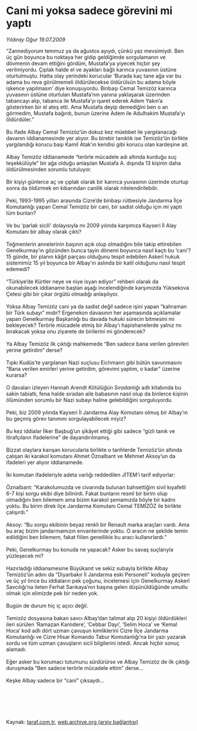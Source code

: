# Cani mi yoksa sadece görevini mi yaptı

*Yıldıray Oğur 19.07.2009*

<div class="taraf_structure_2col_1zq">
<div class="margen_n">



 <p>“Zannediyorum temmuz ya da ağustos ayıydı, çünkü yaz mevsimiydi. Ben üç gün boyunca bu noktaya her gidip geldiğimde sorgulamanın ve dövmenin devam ettiğini gördüm, Mustafa’ya yiyecek hiçbir şey verilmiyordu. Çıplak halde el ve ayakları bağlı karınca yuvasının üstüne oturtulmuştu. Hatta olay yerindeki korucular ‘Burada kaç tane ağa var bu adama bu reva görülmemeli öldürülecekse öldürülsün bu adama böyle işkence yapılmasın’ diye konuşuyordu. Binbaşı Cemal Temizöz karınca yuvasının üstüne oturtulan Mustafa’nın yanına yaklaşarak üzerinden tabancayı alıp, tabanca ile Mustafa’yı işaret ederek Adem Yakın’a gösterirken bir el ateş etti. Ama Mustafa deyip demediğini ben o an görmedim, Mustafa bağırdı, bunun üzerine Adem ile Adulhakim Mustafa’yı öldürdüler.” <br/><br/>Bu ifade Albay Cemal Temizöz’ün dokuz kez müebbet ile yargılanacağı davanın iddianamesinde yer alıyor. Bu birebir tanıklık ise Temizöz’ün birlikte yargılandığı korucu başı Kamil Atak’ın kendisi gibi korucu olan kardeşine ait. <br/><br/>Albay Temizöz iddianamede “terörle mücadele adı altında kurduğu suç teşekkülüyle” bir ağa olduğu anlaşılan Mustafa A. dışında 13 kişinin daha öldürülmesinden sorumlu tutuluyor. <br/><br/>Bir kişiyi günlerce aç ve çıplak olarak bir karınca yuvasının üzerinde oturtup sonra da öldürmek en kibarından canilik olarak nitelendirilebilir. <br/><br/>Peki, 1993-1995 yılları arasında Cizre’de binbaşı rütbesiyle Jandarma İlçe Komutanlığı yapan Cemal Temizöz bir cani, bir sadist olduğu için mi yaptı tüm bunları? <br/><br/>Ve bu ‘parlak sicili’ dolayısıyla mı 2009 yılında karşımıza Kayseri İl Alay Komutanı bir albay olarak çıktı? <br/><br/>Teğmenlerin annelerinin başının açık olup olmadığını bile takip ettirebilen Genelkurmay’ın gözünden bunca tayin dönemi boyunca nasıl kaçtı bu ‘cani’? 15 günde, bir planın kâğıt parçası olduğunu tespit edebilen Askerî hukuk sistemimiz 15 yıl boyunca bir Albay’ın aslında bir katil olduğunu nasıl tespit edemedi? <br/><br/>“Türkiye’de Kürtler neye ve niye isyan ediyor” rehberi olarak da okunabilecek iddianame baştan aşağı incelendiğinde karşımızda Yüksekova Çetesi gibi bir çıkar örgütü olmadığı anlaşılıyor. <br/><br/>Yoksa Albay Temizöz cani ya da sadist değil sadece işini yapan “kahraman bir Türk subayı” mıdır? Ergenekon davasının her aşamasında açıklamalar yapan Genelkurmay Başkanlığı bu davada hukuki sürecin bitmesini mi bekleyecek? Terörle mücadele etmiş bir Albay’ı hapishanelerde yalnız mı bırakacak yoksa onu ziyarete de birilerini mi gönderecek? <br/><br/>Ya Albay Temizöz ilk çıktığı mahkemede “Ben sadece bana verilen görevleri yerine getirdim” derse? <br/><br/>Tıpkı Kudüs’te yargılanan Nazi suçlusu Eichmann gibi bütün savunmasını “Bana verilen emirleri yerine getirdim, görevimi yaptım, o kadar” üzerine kurarsa? <br/><br/>O davaları izleyen Hannah Arendt <i>Kötülüğün Sıradanlığı</i> adlı kitabında bu sakin tabiatlı, fena halde sıradan aile babasının nasıl olup da binlerce kişinin ölümünden sorumlu bir Nazi subayı haline gelebildiğini sorguluyordu. <br/><br/>Peki, biz 2009 yılında Kayseri İl Jandarma Alay Komutanı olmuş bir Albay’ın bu geçmiş görev tanımını sorgulayabilecek miyiz? <br/><br/>Bu kez iddialar İlker Başbuğ’un şikâyet ettiği gibi sadece “gizli tanık ve itirafçıların ifadelerine” de dayandırılmamış. <br/><br/>Bizzat olaylara karışan korucularla birlikte o tarihlerde Temizöz’ün altında çalışan iki karakol komutanı Ahmet Öznalbant ve Mehmet Aksoy’un da ifadeleri yer alıyor iddianamede. <br/><br/>İki komutan ifadeleriyle adeta varlığı reddedilen JİTEM’i tarif ediyorlar: <br/><br/>Öznalbant: “Karakolumuzda ve civarında bulunan bahsettiğim sivil kıyafetli 6-7 kişi sorgu ekibi diye bilinirdi. Fakat bunların resmî bir birim olup olmadığını ben bilemem ama bizim karakol şemamızda böyle bir kadro yoktu. Bu birim direk ilçe Jandarma Komutanı Cemal TEMİZÖZ ile birlikte çalışırdı.” <br/><br/>Aksoy: “Bu sorgu ekibinin beyaz renkli bir Renault marka araçları vardı. Ama bu araç bizim jandarmamızın envanterinde yoktu. O aracın ne şekilde temin edildiğini ben bilemem, fakat fiilen genellikle bu aracı kullanırlardı.” <br/><br/>Peki, Genelkurmay bu konuda ne yapacak? Asker bu savaş suçlarıyla yüzleşecek mi? <br/><br/>Hazırladığı iddianamesine Büyükanıt ve sekiz subayla birlikte Albay Temizöz’ün adını da “Diyarbakır İl Jandarma eski Personeli” koduyla geçiren ve üç yıl önce bu iddiaların pek çoğunu, incelemesi için Genelkurmay Askerî Savcılığı’na ileten Ferhat Sarıkaya’nın başına gelen düşünüldüğünde umutlu olmak için elimizde pek bir neden yok. <br/><br/>Bugün de durum hiç iç açıcı değil. <br/><br/>Temizöz dosyasına bakan savcı Albay’dan talimat alıp 20 kişiyi öldürdükleri ileri sürülen ‘Ramazan Kanlıdere’, ‘Cebbar Dayı’, ‘Selim Hoca’ ve ‘Kemal Hoca’ kod adlı dört uzman çavuşun kimliklerini Cizre İlçe Jandarma Komutanlığı ve Cizre Hisar Komando Tabur Komutanlığı’na bir yazı yazarak sordu ve tüm uzman çavuşların sicil bilgilerini istedi. Ancak hiçbir sonuç alamadı. <br/><br/>Eğer asker bu korumacı tutumunu sürdürürse ve Albay Temizöz de ilk çıktığı duruşmada “Ben sadece terörle mücadele ettim” derse... <br/><br/>Keşke Albay sadece bir “cani” çıksaydı...</p>
<br/>
<br/>
<br/>



<br/>


<div id="taraf_not">
</div>

</div>


</div>

Kaynak: [taraf.com.tr](http://www.taraf.com.tr:80/makale/6617.htm), [web.archive.org (arşiv bağlantısı)](http://web.archive.org/web/20090822052047/http://www.taraf.com.tr:80/makale/6617.htm)
